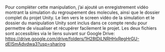 Pour compléter cette manipulation, j’ai ajouté un enregistrement vidéo montrant la simulation du regroupement des molecules, ainsi que le dossier complet du projet Unity. Le lien vers le screen vidéo de la simulation et le dossier du manipulation Unity sont inclus dans ce compte rendu pour permettre de visualiser et récupérer facilement le projet. Les deux fichiers sont accessibles via le liens suivant sur Google Drive: 
https://drive.google.com/drive/folders/1H28tDjLNRHHxRegHrGU-dEISmAdvdwa3?usp=sharing
